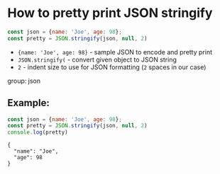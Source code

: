 # How to pretty print JSON stringify

```js
const json = {name: 'Joe', age: 98};
const pretty = JSON.stringify(json, null, 2)
```

- `{name: 'Joe', age: 98}` - sample JSON to encode and pretty print
- `JSON.stringify(` - convert given object to JSON string
- `2` - indent size to use for JSON formatting (`2` spaces in our case)

group: json

## Example: 
```js
const json = {name: 'Joe', age: 98};
const pretty = JSON.stringify(json, null, 2)
console.log(pretty)
```
```
{
  "name": "Joe",
  "age": 98
}

```

